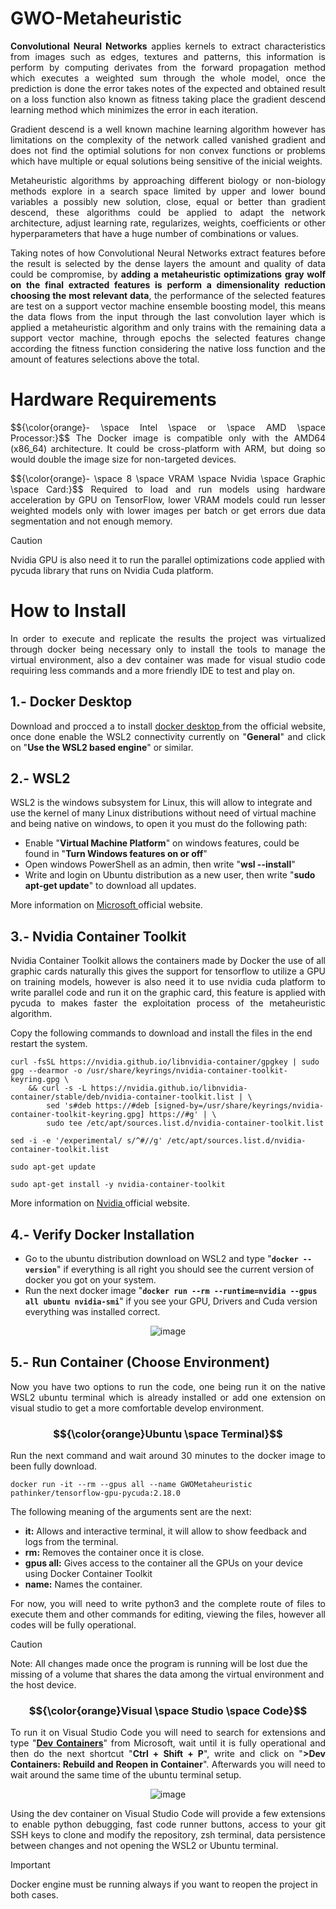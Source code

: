 # GWO-Metaheuristic

<p align="justify">    
<b>Convolutional Neural Networks</b> applies kernels to extract characteristics from images such as edges, textures and patterns, this information is perform by computing derivates from the forward propagation method which executes a weighted sum through the whole model, once the prediction is done the error takes notes of the expected and obtained result on a loss function also known as fitness taking place the gradient descend learning method which minimizes the error in each iteration. 
</p>

<p align="justify">
Gradient descend is a well known machine learning algorithm however has limitations on the complexity of the network called vanished gradient and does not find the optimial solutions for non convex functions or problems which have multiple or equal solutions being sensitive of the inicial weights.
</p>

<p align="justify">
Metaheuristic algorithms by approaching different biology or non-biology methods explore in a search space limited by upper and lower bound variables a possibly new solution, close, equal or better than gradient descend, these algorithms could be applied to adapt the network architecture, adjust learning rate, regularizes, weights, coefficients or other hyperparameters that have a huge number of combinations or values.
</p>

<p align="justify">
Taking notes of how Convolutional Neural Networks extract features before the result is selected by the dense layers the amount and quality of data could be compromise, by <b> adding a metaheuristic optimizations gray wolf on the final extracted features is perform a dimensionality reduction choosing the most relevant data</b>, the performance of the selected features are test on a support vector machine ensemble boosting model, this means the data flows from the input through the last convolution layer which is applied a metaheuristic algorithm and only trains with the remaining data a support vector machine, through epochs the selected features change according the fitness function considering the native loss function and the amount of features selections above the total.
</p>

# Hardware Requirements

<p align="justify">
$${\color{orange}- \space Intel \space or \space AMD \space Processor:}$$ The Docker image is compatible only with the AMD64 (x86_64) architecture. It could be cross-platform with ARM, but doing so would double the image size for non-targeted devices.
</p>

<p align="justify">
$${\color{orange}- \space 8 \space VRAM \space Nvidia \space Graphic \space Card:}$$ Required to load and run models using hardware acceleration by GPU on TensorFlow, lower VRAM models could run lesser weighted models only with lower images per batch or get errors due data segmentation and not enough memory.
</p>

> [!CAUTION]
> Nvidia GPU is also need it to run the parallel optimizations code applied with pycuda library that runs on Nvidia Cuda platform.

# How to Install

<p align="justify">
In order to execute and replicate the results the project was virtualized through docker being necessary only to install the tools to manage the virtual environment, also a dev container was made for visual studio code requiring less commands and a more friendly IDE to test and play on.
</p>

## 1.- Docker Desktop

<p align="justify">
Download and procced a to install <a href = "https://www.docker.com"> docker desktop </a> from the official website, once done enable the WSL2 connectivity currently on "<b>General</b>" and click on "<b>Use the WSL2 based engine</b>" or similar.
</p>

## 2.- WSL2

<p align="justify">

WSL2 is the windows subsystem for Linux, this will allow to integrate and use the kernel of many Linux distributions without need of virtual machine and being native on windows, to open it you must do the following path:
</p>

- Enable "**Virtual Machine Platform**" on windows features, could be found in "**Turn Windows features on or off**"
- Open windows PowerShell as an admin, then write "**wsl --install**"
- Write and login on Ubuntu distribution as a new user, then write "**sudo apt-get update**" to download all updates.

More information on <a href = "https://learn.microsoft.com/en-us/windows/wsl/install"> Microsoft </a> official website.

## 3.- Nvidia Container Toolkit

<p align="justify">

<p align="justify">
Nvidia Container Toolkit allows the containers made by Docker the use of all graphic cards naturally this gives the support for tensorflow to utilize a GPU on training models, however is also need it to use nvidia cuda platform to write parallel code and run it on the graphic card, this feature is applied with pycuda to makes faster the exploitation process of the metaheuristic algorithm.
</p>

Copy the following commands to download and install the files in the end restart the system.

```
curl -fsSL https://nvidia.github.io/libnvidia-container/gpgkey | sudo gpg --dearmor -o /usr/share/keyrings/nvidia-container-toolkit-keyring.gpg \
    && curl -s -L https://nvidia.github.io/libnvidia-container/stable/deb/nvidia-container-toolkit.list | \
        sed 's#deb https://#deb [signed-by=/usr/share/keyrings/nvidia-container-toolkit-keyring.gpg] https://#g' | \
        sudo tee /etc/apt/sources.list.d/nvidia-container-toolkit.list
```

```
sed -i -e '/experimental/ s/^#//g' /etc/apt/sources.list.d/nvidia-container-toolkit.list
```

```
sudo apt-get update
```

```
sudo apt-get install -y nvidia-container-toolkit
```

More information on <a href = "https://docs.nvidia.com/datacenter/cloud-native/container-toolkit/latest/install-guide.html"> Nvidia </a> official website.

## 4.- Verify Docker Installation

- Go to the ubuntu distribution download on WSL2 and type "**```docker --version```**" if everything is all right you should see the current version of docker you got on your system.
- Run the next docker image "**```docker run --rm --runtime=nvidia --gpus all ubuntu nvidia-smi```**" if you see your GPU, Drivers and Cuda version everything was installed correct.

<p align="center">
  <img src="https://github.com/user-attachments/assets/c1109a57-f7b6-4b87-98f8-50d7c4c668fe" alt="image">
</p>

## 5.- Run Container (Choose Environment)

<p align="justify">
Now you have two options to run the code, one being run it on the native WSL2 ubuntu terminal which is already installed or add one extension on visual studio to get a more comfortable develop environment.
</p>

### $${\color{orange}Ubuntu \space Terminal}$$

<p align="justify">
Run the next command and wait around 30 minutes to the docker image to been fully download.
</p>

```
docker run -it --rm --gpus all --name GWOMetaheuristic pathinker/tensorflow-gpu-pycuda:2.18.0
```

The following meaning of the arguments sent are the next:

- **it:** Allows and interactive terminal, it will allow to show feedback and logs from the terminal.
- **rm:** Removes the container once it is close.
- **gpus all:** Gives access to the container all the GPUs on your device using Docker Container Toolkit
- **name:** Names the container.

<p align="justify">
For now, you will need to write python3 and the complete route of files to execute them and other commands for editing, viewing the files, however all codes will be fully operational.
</p>

> [!CAUTION]
> Note: All changes made once the program is running will be lost due the missing of a volume that shares the data among the virtual environment and the host device.

### $${\color{orange}Visual \space Studio \space Code}$$

<p align="justify">
To run it on Visual Studio Code you will need to search for extensions and type "<b><a href = "https://marketplace.visualstudio.com/items?itemName=ms-vscode-remote.remote-containers">Dev Containers</a></b>" from Microsoft, wait until it is fully operational and then do the next shortcut "<b>Ctrl + Shift + P</b>", write and click on "<b>>Dev Containers: Rebuild and Reopen in Container</b>". Afterwards you will need to wait around the same time of the ubuntu terminal setup.
</p>

<p align="center">
  <img src="https://github.com/user-attachments/assets/e5c8dd9f-792c-4b8e-9a95-9fd4aa7d2883" alt="image">
</p>

<p align="justify">
Using the dev container on Visual Studio Code will provide a few extensions to enable python debugging, fast code runner buttons, access to your git SSH keys to clone and modify the repository, zsh terminal, data persistence between changes and not opening the WSL2 or Ubuntu terminal.
</p>

> [!IMPORTANT]
> Docker engine must be running always if you want to reopen the project in both cases.
